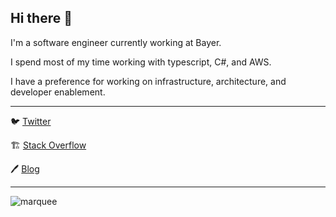 ## Hi there 👋

I'm a software engineer currently working at Bayer.

I spend most of my time working with typescript, C#, and AWS.

I have a preference for working on infrastructure, architecture, and developer enablement.

---

 🐦 [Twitter][twit]

 🏗️ [Stack Overflow][so]

 🖊️ [Blog][blog]

 ---

 ![marquee][marquee]

[twit]: https://twitter.com/nmcginn_dev
[so]: https://stackoverflow.com/users/1294624/nathan?tab=profile
[blog]: https://nmcginn.com
[marquee]: https://media.giphy.com/media/tZyxxR4lUIRnTgIzl9/giphy.gif
